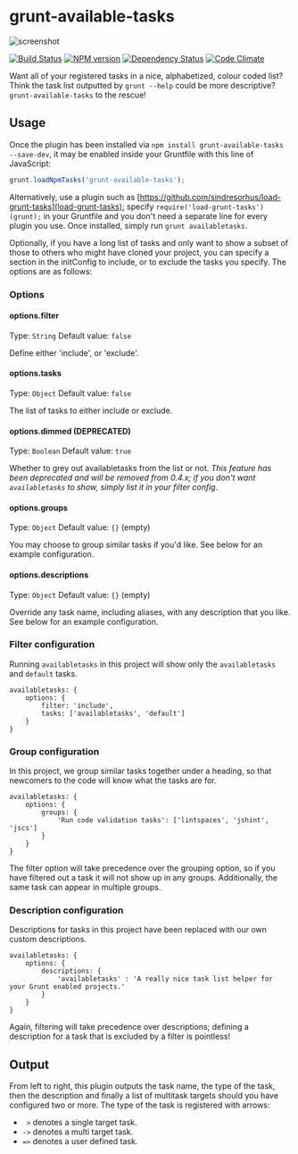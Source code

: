 # grunt-available-tasks

![screenshot](screenshot.png)

[![Build Status](https://travis-ci.org/ben-eb/grunt-available-tasks.png?branch=master)](https://travis-ci.org/ben-eb/grunt-available-tasks) [![NPM version](https://badge.fury.io/js/grunt-available-tasks.png)](http://badge.fury.io/js/grunt-available-tasks) [![Dependency Status](https://gemnasium.com/ben-eb/grunt-available-tasks.png)](https://gemnasium.com/ben-eb/grunt-available-tasks) [![Code Climate](https://codeclimate.com/github/ben-eb/grunt-available-tasks.png)](https://codeclimate.com/github/ben-eb/grunt-available-tasks)

Want all of your registered tasks in a nice, alphabetized, colour coded list? Think the task list outputted by `grunt --help` could be more descriptive? `grunt-available-tasks` to the rescue!

## Usage

Once the plugin has been installed via `npm install grunt-available-tasks --save-dev`, it may be enabled inside your Gruntfile with this line of JavaScript:

```js
grunt.loadNpmTasks('grunt-available-tasks');
```

Alternatively, use a plugin such as [https://github.com/sindresorhus/load-grunt-tasks](load-grunt-tasks); specify `require('load-grunt-tasks')(grunt);` in your Gruntfile and you don't need a separate line for every plugin you use. Once installed, simply run `grunt availabletasks`.

Optionally, if you have a long list of tasks and only want to show a subset of those to others who might have cloned your project, you can specify a section in the initConfig to include, or to exclude the tasks you specify. The options are as follows:

### Options

#### options.filter
Type: `String`
Default value: `false`

Define either 'include', or 'exclude'.

#### options.tasks
Type: `Object`
Default value: `false`

The list of tasks to either include or exclude.

#### options.dimmed (DEPRECATED)
Type: `Boolean`
Default value: `true`

Whether to grey out availabletasks from the list or not. _This feature has been deprecated and will be removed from 0.4.x; if you don't want `availabletasks` to show, simply list it in your filter config_.

#### options.groups
Type: `Object`
Default value: `{}` (empty)

You may choose to group similar tasks if you'd like. See below for an example configuration.

#### options.descriptions
Type: `Object`
Default value: `{}` (empty)

Override any task name, including aliases, with any description that you like. See below for an example configuration.

### Filter configuration

Running `availabletasks` in this project will show only the `availabletasks` and `default` tasks.

    availabletasks: {
        options: {
            filter: 'include',
            tasks: ['availabletasks', 'default']
        }
    }

### Group configuration

In this project, we group similar tasks together under a heading, so that newcomers to the code will know what the tasks are for.

    availabletasks: {
        options: {
            groups: {
                'Run code validation tasks': ['lintspaces', 'jshint', 'jscs']
            }
        }
    }

The filter option will take precedence over the grouping option, so if you have filtered out a task it will not show up in any groups. Additionally, the same task can appear in multiple groups.

### Description configuration

Descriptions for tasks in this project have been replaced with our own custom descriptions.

    availabletasks: {
        options: {
            descriptions: {
                'availabletasks' : 'A really nice task list helper for your Grunt enabled projects.'
            }
        }
    }

Again, filtering will take precedence over descriptions; defining a description for a task that is excluded by a filter is pointless!

## Output

From left to right, this plugin outputs the task name, the type of the task, then the description and finally a list of multitask targets should you have configured two or more. The type of the task is registered with arrows:

* `  > ` denotes a single target task.
* ` -> ` denotes a multi target task.
* ` => ` denotes a user defined task.

